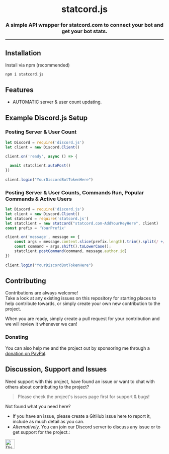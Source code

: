 <h1 align="center" id="statcordjs">
    statcord.js
</h1>

<h3 align="center">A simple API wrapper for statcord.com to connect your bot and get your bot stats.</h3>



----

<!-- Content -->
## Installation

Install via npm (recommended)

```shell
npm i statcord.js
```

## Features

* AUTOMATIC server & user count updating.


## Example Discord.js Setup

### Posting Server & User Count
```js
let Discord = require('discord.js')
let client = new Discord.Client()

client.on('ready', async () => {
  
  await statclient.autoPost()
})
 
client.login("YourDiscordBotTokenHere")
```

### Posting Server & User Counts, Commands Run, Popular Commands & Active Users
```js
let Discord = require('discord.js')
let client = new Discord.Client()
let statcord = require('statcord.js')
let statclient = new statcord("statcord.com-AddYourKeyHere", client)
const prefix = 'YourPrefix'

client.on('message', message => {
    const args = message.content.slice(prefix.length).trim().split(/ +/g);
    const command = args.shift().toLowerCase();
    statclient.postCommand(command, message.author.id)
})
 
client.login("YourDiscordBotTokenHere")
```
## Contributing

Contributions are always welcome!\
Take a look at any existing issues on this repository for starting places to help contribute towards, or simply create your own new contribution to the project.

When you are ready, simply create a pull request for your contribution and we will review it whenever we can!

### Donating

You can also help me and the project out by sponsoring me through a [donation on PayPal](http://paypal.me/deltafloof).


## Discussion, Support and Issues

Need support with this project, have found an issue or want to chat with others about contributing to the project?
> Please check the project's issues page first for support & bugs!

Not found what you need here?

* If you have an issue, please create a GitHub issue here to report it, include as much detail as you can.
* _Alternatively,_ You can join our Discord server to discuss any issue or to get support for the project.:

<a href="http://statcord.com/discord" target="_blank">
    <img src="https://discordapp.com/api/guilds/608711879858192479/embed.png" alt="Discord" height="30">
</a>
